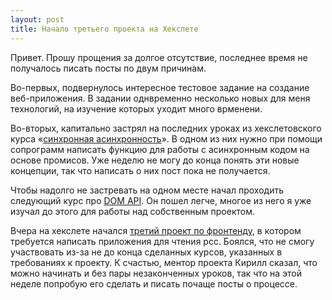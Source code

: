 ```yaml
---
layout: post
title: Начало третьего проекта на Хекслете
---
```


Привет. Прошу прощения за долгое отсутствие, последнее время не получалось писать посты по двум причинам.

Во-первых, подвернулось интересное тестовое задание на создание веб-приложения. В&nbsp;задании однвременно несколько новых для меня технологий, на изучение которых уходит много врменени.

Во-вторых, капитально застрял на последних уроках из хекслетовского курса «[синхронная асинхронность](https://ru.hexlet.io/courses/js-sync)». В одном из них нужно при помощи сопрограмм написать функцию для работы с асинхронным кодом на основе промисов. Уже неделю не могу до конца понять эти новые концепции, так что написать о них пост пока не получается.

Чтобы надолго не застревать на одном месте начал проходить следующий курс про [DOM API](https://ru.hexlet.io/courses/js-dom/). Он пошел легче, многое из него я уже изучал до этого для работы над собственным проектом.

Вчера на хекслете начался [третий проект по фронтенду](https://ru.hexlet.io/projects/11/sessions/222/), в котором требуется написать приложения для чтения рсс. Боялся, что не смогу участвовать из-за не до конца сделанных курсов, указанных в требованиях к проекту. К счастью, ментор проекта Кирилл сказал, что можно начинать и без пары незаконченных уроков, так что на этой неделе попробую его сделать и писать почаще посты о процессе.